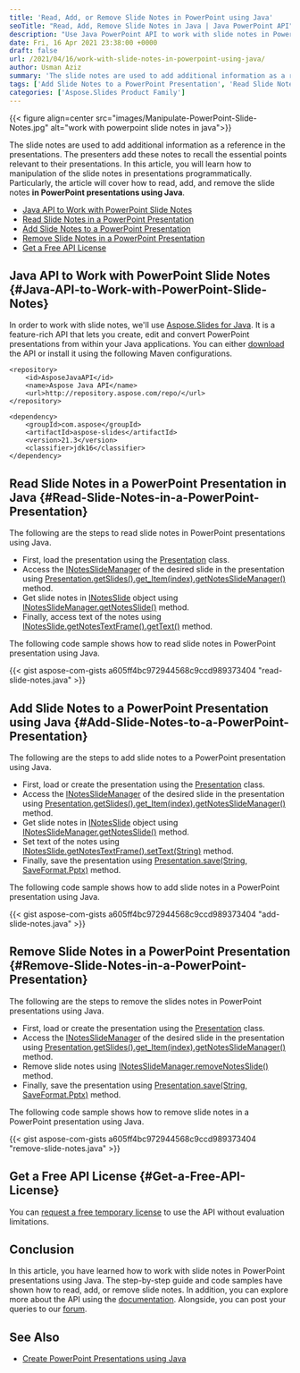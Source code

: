 ```yaml
---
title: 'Read, Add, or Remove Slide Notes in PowerPoint using Java'
seoTitle: "Read, Add, Remove Slide Notes in Java | Java PowerPoint API"
description: "Use Java PowerPoint API to work with slide notes in PowerPoint using Java. Read, add or remove PowerPoint slides notes programmatically in Java."
date: Fri, 16 Apr 2021 23:38:00 +0000
draft: false
url: /2021/04/16/work-with-slide-notes-in-powerpoint-using-java/
author: Usman Aziz
summary: 'The slide notes are used to add additional information as a reference in the presentations. The presenters add these notes to recall the essential points relevant to their presentations. In this article, you will learn how to manipulate the slide notes in PowerPoint presentations programmatically. Particularly, the article will cover how to read, add, and remove the slide notes **in PowerPoint presentations using Java**.'
tags: ['Add Slide Notes to a PowerPoint Presentation', 'Read Slide Notes in a PowerPoint Presentation', 'Remove Slide Notes in a PowerPoint Presentation']
categories: ['Aspose.Slides Product Family']
---
```




{{< figure align=center src="images/Manipulate-PowerPoint-Slide-Notes.jpg" alt="work with powerpoint slide notes in java">}}


The slide notes are used to add additional information as a reference in the presentations. The presenters add these notes to recall the essential points relevant to their presentations. In this article, you will learn how to manipulation of the slide notes in presentations programmatically. Particularly, the article will cover how to read, add, and remove the slide notes **in PowerPoint presentations using Java**.

*   [Java API to Work with PowerPoint Slide Notes][1]
*   [Read Slide Notes in a PowerPoint Presentation][2]
*   [Add Slide Notes to a PowerPoint Presentation][3]
*   [Remove Slide Notes in a PowerPoint Presentation][4]
*   [Get a Free API License][5]

## Java API to Work with PowerPoint Slide Notes {#Java-API-to-Work-with-PowerPoint-Slide-Notes}

In order to work with slide notes, we'll use [Aspose.Slides for Java][6]. It is a feature-rich API that lets you create, edit and convert PowerPoint presentations from within your Java applications. You can either [download][7] the API or install it using the following Maven configurations.

```
<repository>
    <id>AsposeJavaAPI</id>
    <name>Aspose Java API</name>
    <url>http://repository.aspose.com/repo/</url>
</repository>
```
```
<dependency>
    <groupId>com.aspose</groupId>
    <artifactId>aspose-slides</artifactId>
    <version>21.3</version>
    <classifier>jdk16</classifier>
</dependency>
```

## Read Slide Notes in a PowerPoint Presentation in Java {#Read-Slide-Notes-in-a-PowerPoint-Presentation}

The following are the steps to read slide notes in PowerPoint presentations using Java.

*   First, load the presentation using the [Presentation][8] class.
*   Access the [INotesSlideManager][9] of the desired slide in the presentation using [Presentation.getSlides().get\_Item(index).getNotesSlideManager()][10] method.
*   Get slide notes in [INotesSlide][11] object using [INotesSlideManager.getNotesSlide()][12] method.
*   Finally, access text of the notes using [INotesSlide.getNotesTextFrame().getText()][13] method.

The following code sample shows how to read slide notes in PowerPoint presentation using Java.

{{< gist aspose-com-gists a605ff4bc972944568c9ccd989373404 "read-slide-notes.java" >}}

## Add Slide Notes to a PowerPoint Presentation using Java {#Add-Slide-Notes-to-a-PowerPoint-Presentation}

The following are the steps to add slide notes to a PowerPoint presentation using Java.

*   First, load or create the presentation using the [Presentation][14] class.
*   Access the [INotesSlideManager][15] of the desired slide in the presentation using [Presentation.getSlides().get\_Item(index).getNotesSlideManager()][16] method.
*   Get slide notes in [INotesSlide][17] object using [INotesSlideManager.getNotesSlide()][18] method.
*   Set text of the notes using [INotesSlide.getNotesTextFrame().setText(String)][19] method.
*   Finally, save the presentation using [Presentation.save(String, SaveFormat.Pptx)][20] method.

The following code sample shows how to add slide notes in a PowerPoint presentation using Java.

{{< gist aspose-com-gists a605ff4bc972944568c9ccd989373404 "add-slide-notes.java" >}}

## Remove Slide Notes in a PowerPoint Presentation {#Remove-Slide-Notes-in-a-PowerPoint-Presentation}

The following are the steps to remove the slides notes in PowerPoint presentations using Java.

*   First, load or create the presentation using the [Presentation][21] class.
*   Access the [INotesSlideManager][22] of the desired slide in the presentation using [Presentation.getSlides().get\_Item(index).getNotesSlideManager()][23] method.
*   Remove slide notes using [INotesSlideManager.removeNotesSlide()][24] method.
*   Finally, save the presentation using [Presentation.save(String, SaveFormat.Pptx)][25] method.

The following code sample shows how to remove slide notes in a PowerPoint presentation using Java.

{{< gist aspose-com-gists a605ff4bc972944568c9ccd989373404 "remove-slide-notes.java" >}}

## Get a Free API License {#Get-a-Free-API-License}

You can [request a free temporary license][26] to use the API without evaluation limitations.

## Conclusion

In this article, you have learned how to work with slide notes in PowerPoint presentations using Java. The step-by-step guide and code samples have shown how to read, add, or remove slide notes. In addition, you can explore more about the API using the [documentation][27]. Alongside, you can post your queries to our [forum][28].

## See Also

*   [Create PowerPoint Presentations using Java][29]




[1]: #Java-API-to-Work-with-PowerPoint-Slide-Notes
[2]: #Read-Slide-Notes-in-a-PowerPoint-Presentation
[3]: #Add-Slide-Notes-to-a-PowerPoint-Presentation
[4]: #Remove-Slide-Notes-in-a-PowerPoint-Presentation
[5]: #Get-a-Free-API-License
[6]: https://products.aspose.com/slides/java
[7]: https://downloads.aspose.com/slides/java
[8]: https://apireference.aspose.com/slides/java/com.aspose.slides/Presentation
[9]: https://apireference.aspose.com/slides/java/com.aspose.slides/INotesSlideManager
[10]: https://apireference.aspose.com/slides/java/com.aspose.slides/ISlide#getNotesSlideManager--
[11]: https://apireference.aspose.com/slides/java/com.aspose.slides/INotesSlide
[12]: https://apireference.aspose.com/slides/java/com.aspose.slides/INotesSlideManager#getNotesSlide--
[13]: https://apireference.aspose.com/slides/java/com.aspose.slides/INotesSlide#getNotesTextFrame--
[14]: https://apireference.aspose.com/slides/java/com.aspose.slides/Presentation
[15]: https://apireference.aspose.com/slides/java/com.aspose.slides/INotesSlideManager
[16]: https://apireference.aspose.com/slides/java/com.aspose.slides/ISlide#getNotesSlideManager--
[17]: https://apireference.aspose.com/slides/java/com.aspose.slides/INotesSlide
[18]: https://apireference.aspose.com/slides/java/com.aspose.slides/INotesSlideManager#getNotesSlide--
[19]: https://apireference.aspose.com/slides/java/com.aspose.slides/ITextFrame#setText-java.lang.String-
[20]: https://apireference.aspose.com/slides/java/com.aspose.slides/Presentation#save-java.lang.String-int-
[21]: https://apireference.aspose.com/slides/java/com.aspose.slides/Presentation
[22]: https://apireference.aspose.com/slides/java/com.aspose.slides/INotesSlideManager
[23]: https://apireference.aspose.com/slides/java/com.aspose.slides/ISlide#getNotesSlideManager--
[24]: https://apireference.aspose.com/slides/java/com.aspose.slides/INotesSlideManager#removeNotesSlide--
[25]: https://apireference.aspose.com/slides/java/com.aspose.slides/Presentation#save-java.lang.String-int-
[26]: https://purchase.aspose.com/temporary-license
[27]: https://docs.aspose.com/slides/java/
[28]: https://forum.aspose.com/
[29]: https://blog.aspose.com/2021/01/18/Create-PowerPoint-Presentations-using-Java/





